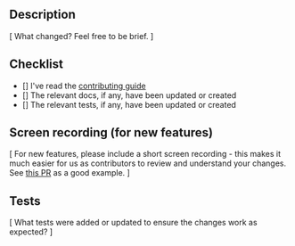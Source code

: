 ## Description

[ What changed? Feel free to be brief. ]

## Checklist

- [] I've read the [contributing guide](https://github.com/continuedev/continue/blob/main/CONTRIBUTING.md)
- [] The relevant docs, if any, have been updated or created
- [] The relevant tests, if any, have been updated or created

## Screen recording (for new features)

[ For new features, please include a short screen recording - this makes it much easier for us as contributors to review and understand your changes. See [this PR](https://github.com/continuedev/continue/pull/6455) as a good example. ]

## Tests

[ What tests were added or updated to ensure the changes work as expected? ]
